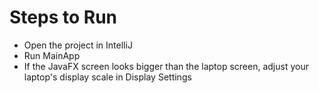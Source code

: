 # Steps to Run
- Open the project in IntelliJ
- Run MainApp
- If the JavaFX screen looks bigger than the laptop screen, adjust your laptop's display scale in Display Settings
